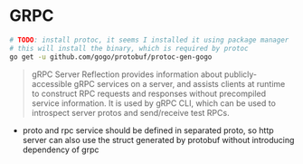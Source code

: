 # GRPC

````bash
# TODO: install protoc, it seems I installed it using package manager
# this will install the binary, which is required by protoc
go get -u github.com/gogo/protobuf/protoc-gen-gogo
````

> gRPC Server Reflection provides information about publicly-accessible gRPC services on a server, and assists clients at runtime to construct RPC requests and responses without precompiled service information. It is used by gRPC CLI, which can be used to introspect server protos and send/receive test RPCs.

- proto and rpc service should be defined in separated proto, so http server can also use the struct generated by protobuf without introducing dependency of grpc